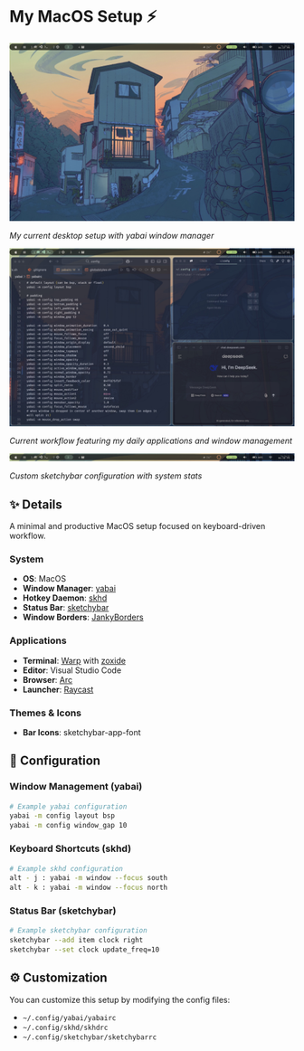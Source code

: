 # My MacOS Setup ⚡️

<p align="center">
<a href="./assets/Desktop.jpg">
  <img src="./assets/Desktop.jpg" alt="Desktop Screenshot" width="600">
</a>
</p>

_My current desktop setup with yabai window manager_

<p align="center">
<a href="./assets/Workflow.jpg">
  <img src="./assets/Workflow.jpg" alt="Workflow Screenshot" width="600">
</a>
</p>

_Current workflow featuring my daily applications and window management_

<p align="center">
<a href="./assets/MenuBar.jpg">
  <img src="./assets/MenuBar.jpg" alt="Menu Bar" width="600">
</a>
</p>

_Custom sketchybar configuration with system stats_

## ✨ Details

A minimal and productive MacOS setup focused on keyboard-driven workflow.

### System

- **OS**: MacOS
- **Window Manager**: [yabai](https://github.com/koekeishiya/yabai)
- **Hotkey Daemon**: [skhd](https://github.com/koekeishiya/skhd)
- **Status Bar**: [sketchybar](https://github.com/FelixKratz/SketchyBar)
- **Window Borders**: [JankyBorders](https://github.com/FelixKratz/JankyBorders)

### Applications

- **Terminal**: [Warp](https://www.warp.dev) with [zoxide](https://github.com/ajeetdsouza/zoxide)
- **Editor**: Visual Studio Code
- **Browser**: [Arc](https://arc.net)
- **Launcher**: [Raycast](https://www.raycast.com)

### Themes & Icons

- **Bar Icons**: sketchybar-app-font

## 📝 Configuration

### Window Management (yabai)

```bash
# Example yabai configuration
yabai -m config layout bsp
yabai -m config window_gap 10
```

### Keyboard Shortcuts (skhd)

```bash
# Example skhd configuration
alt - j : yabai -m window --focus south
alt - k : yabai -m window --focus north
```

### Status Bar (sketchybar)

```bash
# Example sketchybar configuration
sketchybar --add item clock right
sketchybar --set clock update_freq=10
```

## ⚙️ Customization

You can customize this setup by modifying the config files:

- `~/.config/yabai/yabairc`
- `~/.config/skhd/skhdrc`
- `~/.config/sketchybar/sketchybarrc`
